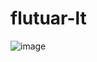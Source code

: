 # flutuar-lt
![image](https://user-images.githubusercontent.com/100317569/215190172-cea9ae5d-1845-4377-ac1f-2a802fbee65e.png)
